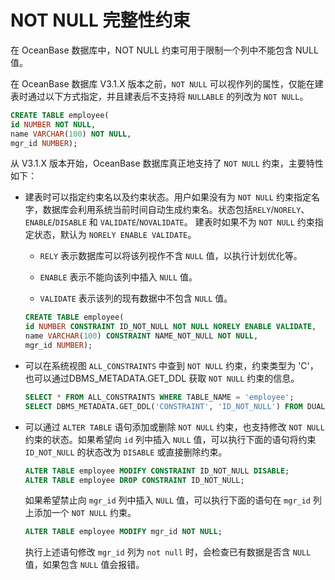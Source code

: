 # NOT NULL 完整性约束 

在 OceanBase 数据库中，NOT NULL 约束可用于限制一个列中不能包含 NULL 值。

在 OceanBase 数据库 V3.1.X 版本之前，`NOT NULL` 可以视作列的属性，仅能在建表时通过以下方式指定，并且建表后不支持将 `NULLABLE` 的列改为 `NOT NULL`。

```sql
CREATE TABLE employee(
id NUMBER NOT NULL,
name VARCHAR(100) NOT NULL,
mgr_id NUMBER);
```

从 V3.1.X 版本开始，OceanBase 数据库真正地支持了 `NOT NULL` 约束，主要特性如下：

* 建表时可以指定约束名以及约束状态。用户如果没有为 `NOT NULL` 约束指定名字，数据库会利用系统当前时间自动生成约束名。状态包括`RELY`/`NORELY`、`ENABLE`/`DISABLE` 和 `VALIDATE`/`NOVALIDATE`。 建表时如果不为 `NOT NULL` 约束指定状态，默认为 `NORELY ENABLE VALIDATE`。

  * `RELY` 表示数据库可以将该列视作不含 `NULL` 值，以执行计划优化等。

  * `ENABLE` 表示不能向该列中插入 `NULL` 值。

  * `VALIDATE` 表示该列的现有数据中不包含 `NULL` 值。

  ```sql
  CREATE TABLE employee(
  id NUMBER CONSTRAINT ID_NOT_NULL NOT NULL NORELY ENABLE VALIDATE,
  name VARCHAR(100) CONSTRAINT NAME_NOT_NULL NOT NULL,
  mgr_id NUMBER);
  ```

* 可以在系统视图 `ALL_CONSTRAINTS` 中查到 `NOT NULL` 约束，约束类型为 'C'，也可以通过DBMS_METADATA.GET_DDL 获取 `NOT NULL` 约束的信息。

  ```sql
  SELECT * FROM ALL_CONSTRAINTS WHERE TABLE_NAME = 'employee';
  SELECT DBMS_METADATA.GET_DDL('CONSTRAINT', 'ID_NOT_NULL') FROM DUAL;
  ```

* 可以通过 `ALTER TABLE` 语句添加或删除 `NOT NULL` 约束，也支持修改 `NOT NULL` 约束的状态。如果希望向 `id` 列中插入 `NULL` 值，可以执行下面的语句将约束 `ID_NOT_NULL` 的状态改为 `DISABLE` 或直接删除约束。

  ```sql
  ALTER TABLE employee MODIFY CONSTRAINT ID_NOT_NULL DISABLE;
  ALTER TABLE employee DROP CONSTRAINT ID_NOT_NULL;
  ```

  如果希望禁止向 `mgr_id` 列中插入 `NULL` 值，可以执行下面的语句在 `mgr_id` 列上添加一个 `NOT NULL` 约束。

  ```sql
  ALTER TABLE employee MODIFY mgr_id NOT NULL;
  ```

  执行上述语句修改 `mgr_id` 列为 `not null` 时，会检查已有数据是否含 `NULL` 值，如果包含 `NULL` 值会报错。
  



